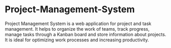 # Project-Management-System
Project Management System is a web application for project and task management. It helps to organize the work of teams, track progress, manage tasks through a Kanban board and store information about projects. It is ideal for optimizing work processes and increasing productivity.
